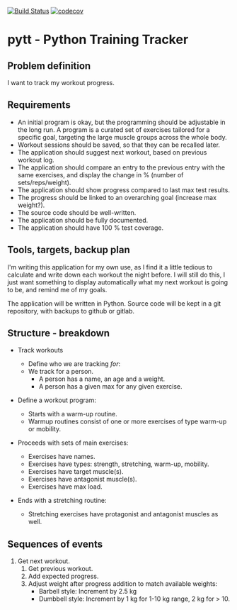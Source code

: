 [![Build Status](https://travis-ci.org/wowsuchnamaste/training-tracker.svg?branch=development)](https://travis-ci.org/wowsuchnamaste/training-tracker)
[![codecov](https://codecov.io/gh/wowsuchnamaste/training-tracker/branch/development/graph/badge.svg)](https://codecov.io/gh/wowsuchnamaste/training-tracker)

# pytt - Python Training Tracker

## Problem definition
I want to track my workout progress.

## Requirements
* An initial program is okay, but the programming should be adjustable
  in the long run. A program is a curated set of exercises tailored for a
  specific goal, targeting the large muscle groups across the whole body.
* Workout sessions should be saved, so that they can be recalled later.
* The application should suggest next workout, based on previous workout log.
* The application should compare an entry to the previous entry with the
  same exercises, and display the change in % (number of sets/reps/weight).
* The application should show progress compared to last max test results.
* The progress should be linked to an overarching goal (increase max weight?).
* The source code should be well-written.
* The application should be fully documented.
* The application should have 100 % test coverage.

## Tools, targets, backup plan
I'm writing this application for my own use, as I find it a little tedious to
calculate and write down each workout the night before. I will still do this,
I just want something to display automatically what my next workout is going to
be, and remind me of my goals.

The application will be written in Python.
Source code will be kept in a git repository, with backups to github or gitlab.

## Structure - breakdown
* Track workouts
    * Define who we are tracking _for_:
    * We track for a person.
        * A person has a name, an age and a weight.
        * A person has a given max for any given exercise.

* Define a workout program:
    * Starts with a warm-up routine.
    * Warmup routines consist of one or more exercises of type warm-up or mobility.

* Proceeds with sets of main exercises:
    * Exercises have names.
    * Exercises have types: strength, stretching, warm-up, mobility.
    * Exercises have target muscle(s).
    * Exercises have antagonist muscle(s).
    * Exercises have max load.

* Ends with a stretching routine:
    * Stretching exercises have protagonist and antagonist muscles as well.

## Sequences of events
1. Get next workout.
    1. Get previous workout.
    1. Add expected progress.
    1. Adjust weight after progress addition to match available weights:
        * Barbell style: Increment by 2.5 kg
        * Dumbbell style: Increment by 1 kg for 1-10 kg range, 2 kg for > 10.

